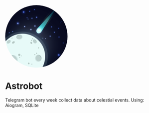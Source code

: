 <img src="astro_bot_logo.jpg" width="200" height="200" style="border-radius:50%">

# Astrobot

Telegram bot every week collect data about celestial events.
Using: Aiogram, SQLite
